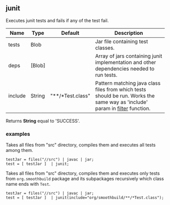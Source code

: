 ## junit

Executes junit tests and fails if any of the test fail.

 | Name | Type | Default | Description |
 | ---- | ---- | ------- | ----------- |
 | tests | Blob |   | Jar file containing test classes. |
 | deps | [Blob] |   | Array of jars containing junit implementation and other dependencies needed to run tests. |
 | include | String | "**/*Test.class" | Pattern matching java class files from which tests should be run. Works the same way as 'include' param in [filter](filter.md) function. |

Returns __String__ equal to 'SUCCESS'.

### examples

Takes all files from "src" directory, compiles them and executes all tests
among them.

```
testJar = files("//src") | javac | jar;
test = [ testJar ]  | junit;
```

Takes all files from "src" directory, compiles them and executes only tests from `org.smoothbuild` package and its subpackages recursively which class name ends with `Test`.

```
testJar = files("//src") | javac | jar;
test = [ testJar ]  | junit(include="org/smoothbuild/**/*Test.class");
```
